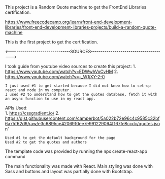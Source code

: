 This project is a Random Quote machine to get the FrontEnd Libraries certification.

https://www.freecodecamp.org/learn/front-end-development-libraries/front-end-development-libraries-projects/build-a-random-quote-machine

This is the first project to get the certification.


<------------------------------SOURCES-------------------------------------->

I took guide from  youtube video sources to create this project:
    1. https://www.youtube.com/watch?v=EDWwhVoCvHM
    2. https://www.youtube.com/watch?v=-_W1jXY-2-0

    I just used #1 to get started because I did not know how to set-up react and node in my computer. 
    I used #2 to understand how to get the quotes database, fetch it with an async function to use in my react app.
    

APIs Used:    
    1. https://cssgradient.io/
    2. https://gist.githubusercontent.com/camperbot/5a022b72e96c4c9585c32bf6a75f62d9/raw/e3c6895ce42069f0ee7e991229064f167fe8ccdc/quotes.json'

    Used #1 to get the default background for the page
    Used #2 to get the quotes and authors

The template code was provided by running the npx create-react-app command

The main functionality was made with React. Main styling was done with Sass and buttons and layout was partially done with Bootstrap.

